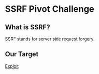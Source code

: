 # SSRF Pivot Challenge

## What is SSRF?
SSRF stands for server side request forgery.

## Our Target

<SelfLink port=8091 />

[Exploit](https://www.cvedetails.com/cve/CVE-2018-15192/)